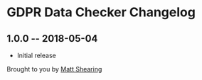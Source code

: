 # GDPR Data Checker Changelog

## 1.0.0 -- 2018-05-04

* Initial release

Brought to you by [Matt Shearing](https://adigital.agency)
